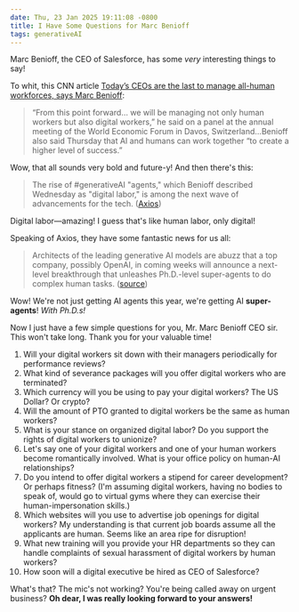 ```yaml
---
date: Thu, 23 Jan 2025 19:11:08 -0800
title: I Have Some Questions for Marc Benioff
tags: generativeAI
---
```


Marc Benioff, the CEO of Salesforce, has some _very_ interesting things to say!

To whit, this CNN article [Today’s CEOs are the last to manage all-human workforces, says Marc Benioff](https://www.cnn.com/2025/01/23/business/davos-marc-benioff-salesforce-ai-prediction-intl/index.html):

> “From this point forward… we will be managing not only human workers but also digital workers,” he said on a panel at the annual meeting of the World Economic Forum in Davos, Switzerland…Benioff also said Thursday that AI and humans can work together “to create a higher level of success.”

Wow, that all sounds very bold and future-y! And then there's this:

> The rise of #generativeAI "agents," which Benioff described Wednesday as "digital labor," is among the next wave of advancements for the tech. ([Axios](https://www.axios.com/2025/01/22/salesforce-chief-ai-agents-davos))

Digital labor—amazing! I guess that's like human labor, only digital!

Speaking of Axios, they have some fantastic news for us all:

> Architects of the leading generative AI models are abuzz that a top company, possibly OpenAI, in coming weeks will announce a next-level breakthrough that unleashes Ph.D.-level super-agents to do complex human tasks. ([source](https://www.axios.com/2025/01/19/ai-superagent-openai-meta))

Wow! We're not just getting AI agents this year, we're getting AI **super-agents**! _With Ph.D.s!_

Now I just have a few simple questions for you, Mr. Marc Benioff CEO sir. This won't take long. Thank you for your valuable time!

1. Will your digital workers sit down with their managers periodically for performance reviews?
2. What kind of severance packages will you offer digital workers who are terminated?
3. Which currency will you be using to pay your digital workers? The US Dollar? Or crypto?
4. Will the amount of PTO granted to digital workers be the same as human workers?
5. What is your stance on organized digital labor? Do you support the rights of digital workers to unionize?
6. Let's say one of your digital workers and one of your human workers become romantically involved. What is your office policy on human-AI relationships?
7. Do you intend to offer digital workers a stipend for career development? Or perhaps fitness? (I'm assuming digital workers, having no bodies to speak of, would go to virtual gyms where they can exercise their human-impersonation skills.)
8. Which websites will you use to advertise job openings for digital workers? My understanding is that current job boards assume all the applicants are human. Seems like an area ripe for disruption!
9. What new training will you provide your HR departments so they can handle complaints of sexual harassment of digital workers by human workers?
10. How soon will a digital executive be hired as CEO of Salesforce?

What's that? The mic's not working? You're being called away on urgent business? **Oh dear, I was really looking forward to your answers!**
